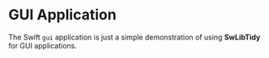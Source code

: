 # GUI Application

The Swift `gui` application is just a simple demonstration of using
**SwLibTidy** for GUI applications.

